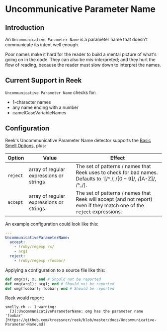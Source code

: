 # Uncommunicative Parameter Name

## Introduction

An `Uncommunicative Parameter Name` is a parameter name that doesn't communicate its intent well enough.

Poor names make it hard for the reader to build a mental picture of what's going on in the code. They can also be mis-interpreted; and they hurt the flow of reading, because the reader must slow down to interpret the names.

## Current Support in Reek

`Uncommunicative Parameter Name` checks for:

* 1-character names
* any name ending with a number
* camelCaseVariableNames

## Configuration

Reek's Uncommunicative Parameter Name detector supports the [Basic Smell Options](Basic-Smell-Options.md), plus:

| Option         | Value       | Effect  |
| ---------------|-------------|---------|
| `reject` | array of regular expressions or strings | The set of patterns / names that Reek uses to check for bad names. Defaults to `[/^.$/, /[0-9]$/, /[A-Z]/, /^_/]. |
| `accept` | array of regular expressions or strings | The set of patterns / names that Reek will accept (and not report) even if they match one of the `reject` expressions. |


An example configuration could look like this:

```Yaml
---
UncommunicativeParameterName:
  accept:
    - !ruby/regexp /x/
    - arg1
  reject:
    - !ruby/regexp /foobar/
```

Applying a configuration to a source file like this:

```Ruby
def omg(x); x; end # Should not be reported
def omg(arg1); arg1; end # Should not be reported
def omg(foobar); foobar; end # Should be reported
```

Reek would report:

```
smelly.rb -- 1 warning:
  [3]:UncommunicativeParameterName: omg has the parameter name 'foobar' [https://github.com/troessner/reek/blob/master/docs/Uncommunicative-Parameter-Name.md]
```
